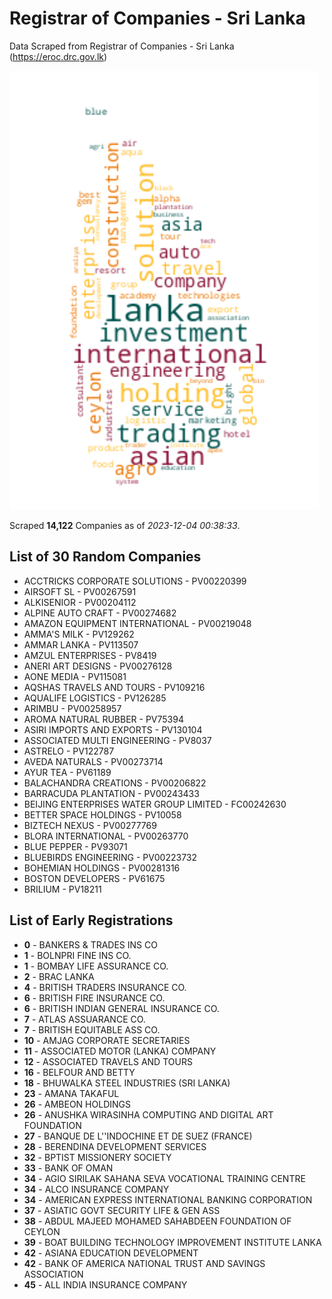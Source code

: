 # Registrar of Companies - Sri Lanka

Data Scraped from Registrar of Companies - Sri Lanka (https://eroc.drc.gov.lk)

![word-cloud](data/word_cloud.png)

Scraped **14,122** Companies as of *2023-12-04 00:38:33*.

## List of 30 Random Companies

* ACCTRICKS CORPORATE SOLUTIONS - PV00220399
* AIRSOFT SL - PV00267591
* ALKISENIOR - PV00204112
* ALPINE AUTO CRAFT - PV00274682
* AMAZON EQUIPMENT INTERNATIONAL - PV00219048
* AMMA'S MILK - PV129262
* AMMAR LANKA - PV113507
* AMZUL ENTERPRISES - PV8419
* ANERI ART DESIGNS - PV00276128
* AONE MEDIA - PV115081
* AQSHAS TRAVELS AND TOURS - PV109216
* AQUALIFE LOGISTICS - PV126285
* ARIMBU - PV00258957
* AROMA NATURAL RUBBER - PV75394
* ASIRI IMPORTS AND EXPORTS - PV130104
* ASSOCIATED MULTI ENGINEERING - PV8037
* ASTRELO - PV122787
* AVEDA NATURALS - PV00273714
* AYUR TEA - PV61189
* BALACHANDRA CREATIONS - PV00206822
* BARRACUDA PLANTATION - PV00243433
* BEIJING ENTERPRISES WATER GROUP LIMITED - FC00242630
* BETTER SPACE HOLDINGS - PV10058
* BIZTECH NEXUS - PV00277769
* BLORA INTERNATIONAL - PV00263770
* BLUE PEPPER - PV93071
* BLUEBIRDS ENGINEERING - PV00223732
* BOHEMIAN HOLDINGS - PV00281316
* BOSTON DEVELOPERS - PV61675
* BRILIUM - PV18211

## List of Early Registrations

* **0** - BANKERS & TRADES INS CO 
* **1** - BOLNPRI FINE INS CO. 
* **1** - BOMBAY LIFE ASSURANCE CO. 
* **2** - BRAC LANKA 
* **4** - BRITISH TRADERS INSURANCE CO. 
* **6** - BRITISH FIRE INSURANCE CO. 
* **6** - BRITISH INDIAN GENERAL INSURANCE CO. 
* **7** - ATLAS ASSUARANCE CO. 
* **7** - BRITISH EQUITABLE ASS CO. 
* **10** - AMJAG CORPORATE SECRETARIES 
* **11** - ASSOCIATED MOTOR (LANKA) COMPANY 
* **12** - ASSOCIATED TRAVELS AND TOURS 
* **16** - BELFOUR AND BETTY 
* **18** - BHUWALKA STEEL INDUSTRIES (SRI LANKA) 
* **23** - AMANA TAKAFUL 
* **26** - AMBEON HOLDINGS 
* **26** - ANUSHKA WIRASINHA COMPUTING AND DIGITAL ART FOUNDATION 
* **27** - BANQUE DE L''INDOCHINE ET DE SUEZ (FRANCE) 
* **28** - BERENDINA DEVELOPMENT SERVICES 
* **32** - BPTIST MISSIONERY SOCIETY 
* **33** - BANK OF OMAN 
* **34** - AGIO SIRILAK SAHANA SEVA VOCATIONAL TRAINING CENTRE 
* **34** - ALCO INSURANCE COMPANY 
* **34** - AMERICAN EXPRESS INTERNATIONAL BANKING CORPORATION 
* **37** - ASIATIC GOVT SECURITY LIFE & GEN ASS 
* **38** - ABDUL MAJEED MOHAMED SAHABDEEN FOUNDATION OF CEYLON 
* **39** - BOAT BUILDING TECHNOLOGY IMPROVEMENT INSTITUTE LANKA 
* **42** - ASIANA EDUCATION DEVELOPMENT 
* **42** - BANK OF AMERICA NATIONAL TRUST AND SAVINGS ASSOCIATION 
* **45** - ALL INDIA INSURANCE COMPANY 